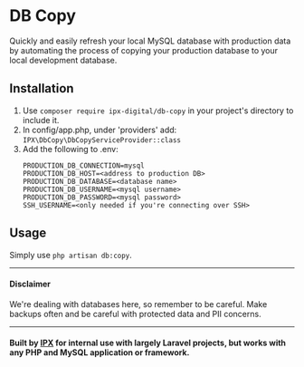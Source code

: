 # DB Copy
Quickly and easily refresh your local MySQL database with production data by automating the process of copying your production database to your local development database.

## Installation
1. Use `composer require ipx-digital/db-copy` in your project's directory to include it.
2. In config/app.php, under 'providers' add:
	`IPX\DbCopy\DbCopyServiceProvider::class`
3. Add the following to .env:
	```
	PRODUCTION_DB_CONNECTION=mysql
	PRODUCTION_DB_HOST=<address to production DB>
	PRODUCTION_DB_DATABASE=<database name>
	PRODUCTION_DB_USERNAME=<mysql username>
	PRODUCTION_DB_PASSWORD=<mysql password>
	SSH_USERNAME=<only needed if you're connecting over SSH>
	```
## Usage
Simply use `php artisan db:copy`.

---
#### Disclaimer
We're dealing with databases here, so remember to be careful. Make backups often and be careful with protected data and PII concerns.

---
#### Built by [IPX](https://ipx.org/) for internal use with largely Laravel projects, but works with any PHP and MySQL application or framework.